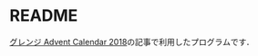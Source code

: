 # README

[グレンジ Advent Calendar 2018][advent2018]の記事で利用したプログラムです．

[//]:#(RefUrlStart)
[advent2018]: https://qiita.com/YasunoriISHIKAWA/items/f31d4b519f740c170201
[//]:#(RefUrlEnd)
